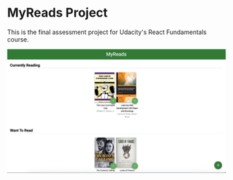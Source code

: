 # MyReads Project

This is the final assessment project for Udacity's React Fundamentals course. 


![screenshot](./src/Screenshot.png)
